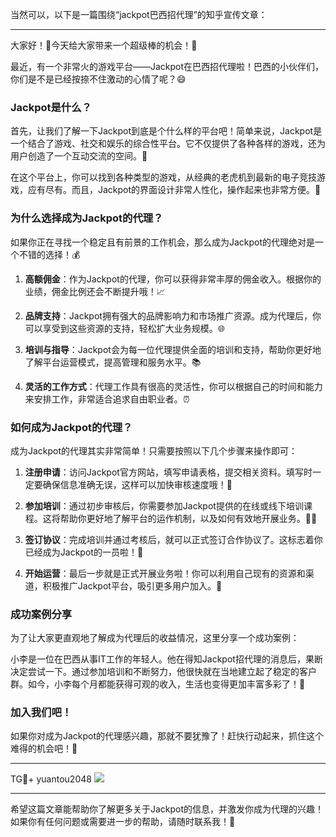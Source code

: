 当然可以，以下是一篇围绕“jackpot巴西招代理”的知乎宣传文章：

---

大家好！👋今天给大家带来一个超级棒的机会！🎉

最近，有一个非常火的游戏平台——Jackpot在巴西招代理啦！巴西的小伙伴们，你们是不是已经按捺不住激动的心情了呢？😄

### Jackpot是什么？

首先，让我们了解一下Jackpot到底是个什么样的平台吧！简单来说，Jackpot是一个结合了游戏、社交和娱乐的综合性平台。它不仅提供了各种各样的游戏，还为用户创造了一个互动交流的空间。🌈

在这个平台上，你可以找到各种类型的游戏，从经典的老虎机到最新的电子竞技游戏，应有尽有。而且，Jackpot的界面设计非常人性化，操作起来也非常方便。🚀

### 为什么选择成为Jackpot的代理？

如果你正在寻找一个稳定且有前景的工作机会，那么成为Jackpot的代理绝对是一个不错的选择！💰

1. **高额佣金**：作为Jackpot的代理，你可以获得非常丰厚的佣金收入。根据你的业绩，佣金比例还会不断提升哦！📈

2. **品牌支持**：Jackpot拥有强大的品牌影响力和市场推广资源。成为代理后，你可以享受到这些资源的支持，轻松扩大业务规模。🌐

3. **培训与指导**：Jackpot会为每一位代理提供全面的培训和支持，帮助你更好地了解平台运营模式，提高管理和服务水平。📚

4. **灵活的工作方式**：代理工作具有很高的灵活性，你可以根据自己的时间和能力来安排工作，非常适合追求自由职业者。⏰

### 如何成为Jackpot的代理？

成为Jackpot的代理其实非常简单！只需要按照以下几个步骤来操作即可：

1. **注册申请**：访问Jackpot官方网站，填写申请表格，提交相关资料。填写时一定要确保信息准确无误，这样可以加快审核速度哦！📝

2. **参加培训**：通过初步审核后，你需要参加Jackpot提供的在线或线下培训课程。这将帮助你更好地了解平台的运作机制，以及如何有效地开展业务。👩‍🏫

3. **签订协议**：完成培训并通过考核后，就可以正式签订合作协议了。这标志着你已经成为Jackpot的一员啦！🤝

4. **开始运营**：最后一步就是正式开展业务啦！你可以利用自己现有的资源和渠道，积极推广Jackpot平台，吸引更多用户加入。📣

### 成功案例分享

为了让大家更直观地了解成为代理后的收益情况，这里分享一个成功案例：

小李是一位在巴西从事IT工作的年轻人。他在得知Jackpot招代理的消息后，果断决定尝试一下。通过参加培训和不断努力，他很快就在当地建立起了稳定的客户群。如今，小李每个月都能获得可观的收入，生活也变得更加丰富多彩了！🎉

### 加入我们吧！

如果你对成为Jackpot的代理感兴趣，那就不要犹豫了！赶快行动起来，抓住这个难得的机会吧！💪

---

TG💪+ yuantou2048  ![](https://github.com/user-attachments/assets/cf57a8bb-a08e-43c1-ad82-039f33c64200)

---

希望这篇文章能帮助你了解更多关于Jackpot的信息，并激发你成为代理的兴趣！如果你有任何问题或需要进一步的帮助，请随时联系我！💬